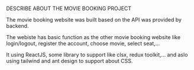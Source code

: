 DESCRIBE ABOUT THE MOVIE BOOKING PROJECT

The movie booking website was built based on the API was provided by backend.

The webiste has basic function as the other movie booking website like login/logout, register the account, choose movie, select seat,...

It using ReactJS, some library to support like clsx, redux toolkit,... and aslo using tailwind and ant design to support about CSS.
